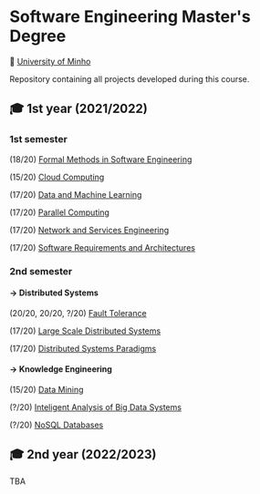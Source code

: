 # Software Engineering Master's Degree
📍 [University of Minho](https://www.uminho.pt/EN)

Repository containing all projects developed during this course.

## 🎓 1st year (2021/2022)

### 1st semester
(18/20) [Formal Methods in Software Engineering](https://github.com/rita-peixoto/MEI-UMinho/tree/main/1YEAR/1st/MFES)

(15/20) [Cloud Computing](https://github.com/rita-peixoto/MEI-UMinho/tree/main/1YEAR/1st/ASCN)

(17/20) [Data and Machine Learning](https://github.com/rita-peixoto/MEI-UMinho/tree/main/1YEAR/1st/DAA)

(17/20) [Parallel Computing](https://github.com/rita-peixoto/MEI-UMinho/tree/main/1YEAR/1st/CP)

(17/20) [Network and Services Engineering](https://github.com/rita-peixoto/MEI-UMinho/tree/main/1YEAR/1st/ESR)

(17/20) [Software Requirements and Architectures](https://github.com/rita-peixoto/MEI-UMinho/tree/main/1YEAR/1st/RAS)


### 2nd semester

#### → Distributed Systems

(20/20, 20/20, ?/20) [Fault Tolerance](https://github.com/rita-peixoto/MEI-UMinho/tree/main/1YEAR/2nd/TF)

(17/20) [Large Scale Distributed Systems](https://github.com/rita-peixoto/MEI-UMinho/tree/main/1YEAR/2nd/SDGE-PSD)

(17/20) [Distributed Systems Paradigms](https://github.com/rita-peixoto/MEI-UMinho/tree/main/1YEAR/2nd/SDGE-PSD)

#### → Knowledge Engineering

(15/20) [Data Mining]()

(?/20) [Inteligent Analysis of Big Data Systems]()

(?/20) [NoSQL Databases]()

## 🎓 2nd year (2022/2023)

TBA
